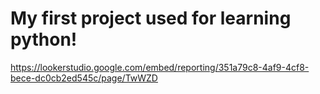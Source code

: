 # My first project used for learning python!

https://lookerstudio.google.com/embed/reporting/351a79c8-4af9-4cf8-bece-dc0cb2ed545c/page/TwWZD
